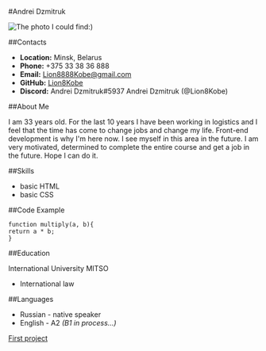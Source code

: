 #Andrei Dzmitruk

![The photo I could find:)](/Users/lion/Documents/5EE07F36-C08E-4A74-BC24-4ECD104C5114_1_105_c.jpeg "Photo")

##Contacts

* **Location:** Minsk, Belarus
* **Phone:** +375 33 38 36 888
* **Email:** Lion8888Kobe@gmail.com
* **GitHub:** [Lion8Kobe](https://github.com/Lion8Kobe "GitHub")
* **Discord:** Andrei Dzmitruk#5937 Andrei Dzmitruk (@Lion8Kobe)

##About Me

I am 33 years old. For the last 10 years I have been working in logistics and I feel that the time has come to change jobs and change my life. Front-end development is why I'm here now. I see myself in this area in the future. I am very motivated, determined to complete the entire course and get a job in the future. Hope I can do it.

##Skills

* basic HTML
* basic CSS

##Code Example

```
function multiply(a, b){
return a * b;
}
```

##Education

International University MITSO
+ International law

##Languages

* Russian - native speaker
* English - A2 *(B1 in process...)*


[First project](https://github.com/Lion8Kobe/rsschool-cv/blob/gh-pages/cv.md "CV#1")